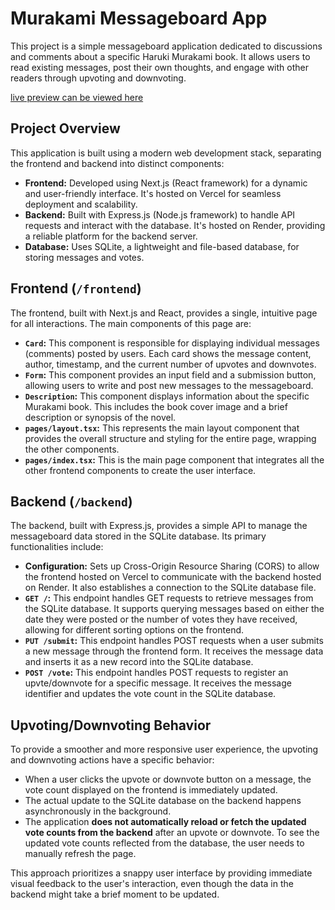 # Murakami Messageboard App

This project is a simple messageboard application dedicated to discussions and comments about a specific Haruki Murakami book. It allows users to read existing messages, post their own thoughts, and engage with other readers through upvoting and downvoting.

[live preview can be viewed here](https://message-board-beta.vercel.app/)

## Project Overview

This application is built using a modern web development stack, separating the frontend and backend into distinct components:

* **Frontend:** Developed using Next.js (React framework) for a dynamic and user-friendly interface. It's hosted on Vercel for seamless deployment and scalability.
* **Backend:** Built with Express.js (Node.js framework) to handle API requests and interact with the database. It's hosted on Render, providing a reliable platform for the backend server.
* **Database:** Uses SQLite, a lightweight and file-based database, for storing messages and votes.

## Frontend (`/frontend`)

The frontend, built with Next.js and React, provides a single, intuitive page for all interactions. The main components of this page are:

* **`Card`:** This component is responsible for displaying individual messages (comments) posted by users. Each card shows the message content, author, timestamp, and the current number of upvotes and downvotes.
* **`Form`:** This component provides an input field and a submission button, allowing users to write and post new messages to the messageboard.
* **`Description`:** This component displays information about the specific Murakami book. This includes the book cover image and a brief description or synopsis of the novel.
* **`pages/layout.tsx`:** This represents the main layout component that provides the overall structure and styling for the entire page, wrapping the other components.
* **`pages/index.tsx`:** This is the main page component that integrates all the other frontend components to create the user interface.

## Backend (`/backend`)

The backend, built with Express.js, provides a simple API to manage the messageboard data stored in the SQLite database. Its primary functionalities include:

* **Configuration:** Sets up Cross-Origin Resource Sharing (CORS) to allow the frontend hosted on Vercel to communicate with the backend hosted on Render. It also establishes a connection to the SQLite database file.
* **`GET /`:** This endpoint handles GET requests to retrieve messages from the SQLite database. It supports querying messages based on either the date they were posted or the number of votes they have received, allowing for different sorting options on the frontend.
* **`PUT /submit`:** This endpoint handles POST requests when a user submits a new message through the frontend form. It receives the message data and inserts it as a new record into the SQLite database.
* **`POST /vote`:** This endpoint handles POST requests to register an upvte/downvote for a specific message. It receives the message identifier and updates the vote count in the SQLite database.

## Upvoting/Downvoting Behavior

To provide a smoother and more responsive user experience, the upvoting and downvoting actions have a specific behavior:

* When a user clicks the upvote or downvote button on a message, the vote count displayed on the frontend is immediately updated.
* The actual update to the SQLite database on the backend happens asynchronously in the background.
* The application **does not automatically reload or fetch the updated vote counts from the backend** after an upvote or downvote. To see the updated vote counts reflected from the database, the user needs to manually refresh the page.

This approach prioritizes a snappy user interface by providing immediate visual feedback to the user's interaction, even though the data in the backend might take a brief moment to be updated.
